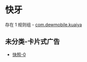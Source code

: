 # 快牙

存在 1 规则组 - [com.dewmobile.kuaiya](/src/apps/com.dewmobile.kuaiya.ts)

## 未分类-卡片式广告

- [快照-0](https://i.gkd.li/i/13477048)
